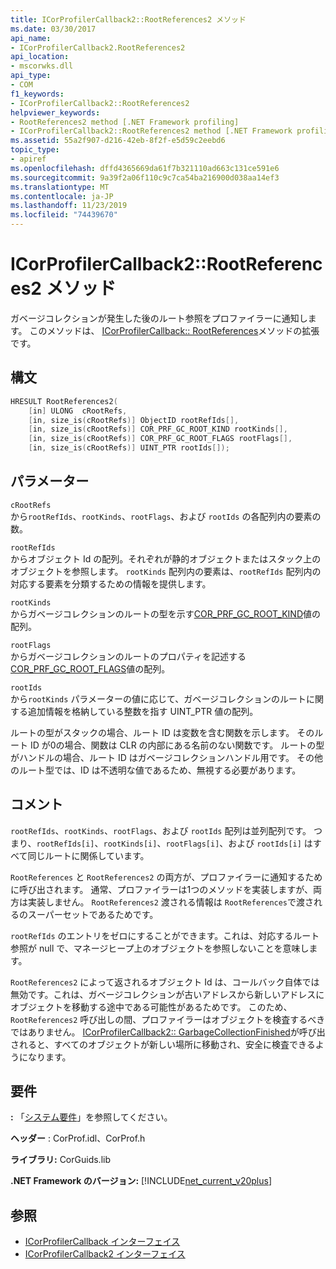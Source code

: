 ```yaml
---
title: ICorProfilerCallback2::RootReferences2 メソッド
ms.date: 03/30/2017
api_name:
- ICorProfilerCallback2.RootReferences2
api_location:
- mscorwks.dll
api_type:
- COM
f1_keywords:
- ICorProfilerCallback2::RootReferences2
helpviewer_keywords:
- RootReferences2 method [.NET Framework profiling]
- ICorProfilerCallback2::RootReferences2 method [.NET Framework profiling]
ms.assetid: 55a2f907-d216-42eb-8f2f-e5d59c2eebd6
topic_type:
- apiref
ms.openlocfilehash: dffd4365669da61f7b321110ad663c131ce591e6
ms.sourcegitcommit: 9a39f2a06f110c9c7ca54ba216900d038aa14ef3
ms.translationtype: MT
ms.contentlocale: ja-JP
ms.lasthandoff: 11/23/2019
ms.locfileid: "74439670"
---
```

# <a name="icorprofilercallback2rootreferences2-method"></a>ICorProfilerCallback2::RootReferences2 メソッド
ガベージコレクションが発生した後のルート参照をプロファイラーに通知します。 このメソッドは、 [ICorProfilerCallback:: RootReferences](../../../../docs/framework/unmanaged-api/profiling/icorprofilercallback-rootreferences-method.md)メソッドの拡張です。  
  
## <a name="syntax"></a>構文  
  
```cpp  
HRESULT RootReferences2(  
    [in] ULONG  cRootRefs,  
    [in, size_is(cRootRefs)] ObjectID rootRefIds[],  
    [in, size_is(cRootRefs)] COR_PRF_GC_ROOT_KIND rootKinds[],  
    [in, size_is(cRootRefs)] COR_PRF_GC_ROOT_FLAGS rootFlags[],  
    [in, size_is(cRootRefs)] UINT_PTR rootIds[]);  
```  
  
## <a name="parameters"></a>パラメーター  
 `cRootRefs`  
 から`rootRefIds`、`rootKinds`、`rootFlags`、および `rootIds` の各配列内の要素の数。  
  
 `rootRefIds`  
 からオブジェクト Id の配列。それぞれが静的オブジェクトまたはスタック上のオブジェクトを参照します。 `rootKinds` 配列内の要素は、`rootRefIds` 配列内の対応する要素を分類するための情報を提供します。  
  
 `rootKinds`  
 からガベージコレクションのルートの型を示す[COR_PRF_GC_ROOT_KIND](../../../../docs/framework/unmanaged-api/profiling/cor-prf-gc-root-kind-enumeration.md)値の配列。  
  
 `rootFlags`  
 からガベージコレクションのルートのプロパティを記述する[COR_PRF_GC_ROOT_FLAGS](../../../../docs/framework/unmanaged-api/profiling/cor-prf-gc-root-flags-enumeration.md)値の配列。  
  
 `rootIds`  
 から`rootKinds` パラメーターの値に応じて、ガベージコレクションのルートに関する追加情報を格納している整数を指す UINT_PTR 値の配列。  
  
 ルートの型がスタックの場合、ルート ID は変数を含む関数を示します。 そのルート ID が0の場合、関数は CLR の内部にある名前のない関数です。 ルートの型がハンドルの場合、ルート ID はガベージコレクションハンドル用です。 その他のルート型では、ID は不透明な値であるため、無視する必要があります。  
  
## <a name="remarks"></a>コメント  
 `rootRefIds`、`rootKinds`、`rootFlags`、および `rootIds` 配列は並列配列です。 つまり、`rootRefIds[i]`、`rootKinds[i]`、`rootFlags[i]`、および `rootIds[i]` はすべて同じルートに関係しています。  
  
 `RootReferences` と `RootReferences2` の両方が、プロファイラーに通知するために呼び出されます。 通常、プロファイラーは1つのメソッドを実装しますが、両方は実装しません。 `RootReferences2` 渡される情報は `RootReferences`で渡されるのスーパーセットであるためです。  
  
 `rootRefIds` のエントリをゼロにすることができます。これは、対応するルート参照が null で、マネージヒープ上のオブジェクトを参照しないことを意味します。  
  
 `RootReferences2` によって返されるオブジェクト Id は、コールバック自体では無効です。これは、ガベージコレクションが古いアドレスから新しいアドレスにオブジェクトを移動する途中である可能性があるためです。 このため、`RootReferences2` 呼び出しの間、プロファイラーはオブジェクトを検査するべきではありません。 [ICorProfilerCallback2:: GarbageCollectionFinished](../../../../docs/framework/unmanaged-api/profiling/icorprofilercallback2-garbagecollectionfinished-method.md)が呼び出されると、すべてのオブジェクトが新しい場所に移動され、安全に検査できるようになります。  
  
## <a name="requirements"></a>要件  
 **:** 「[システム要件](../../../../docs/framework/get-started/system-requirements.md)」を参照してください。  
  
 **ヘッダー** : CorProf.idl、CorProf.h  
  
 **ライブラリ:** CorGuids.lib  
  
 **.NET Framework のバージョン:** [!INCLUDE[net_current_v20plus](../../../../includes/net-current-v20plus-md.md)]  
  
## <a name="see-also"></a>参照

- [ICorProfilerCallback インターフェイス](../../../../docs/framework/unmanaged-api/profiling/icorprofilercallback-interface.md)
- [ICorProfilerCallback2 インターフェイス](../../../../docs/framework/unmanaged-api/profiling/icorprofilercallback2-interface.md)
